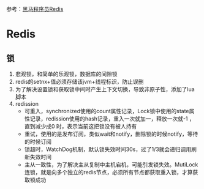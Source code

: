 参考：[黑马程序员Redis](https://www.bilibili.com/video/BV1cr4y1671t)

# Redis



## 锁

1. 悲观锁，和简单的乐观锁，数据库的间隙锁
2. redis的setnx+值必须存储该jvm+线程标识，防止误删
3. 为了解决设置锁和获取锁中间时产生上下文切换，导致非原子性，添加了lua脚本
4. redission
   + 可重入，synchronized使用的count属性记录，Lock锁中使用的state属性记录，redission使用的hash记录，重入一次就加一，释放一次就-1 ，直到减少成0 时，表示当前这把锁没有被人持有
   + 重试，使用的是发布订阅，类似wait和notify，删除锁的时候notify，等待的时候订阅
   + 锁超时，WatchDog机制，默认锁失效时间30s，过了1/3就会递归调用刷新失效时间
   + 主从一致性，为了解决主从复制中主机宕机，可能引发锁失效。MutiLock连锁，就是向多个独立的redis节点，必须所有节点都获取重入锁，才算获取锁成功
